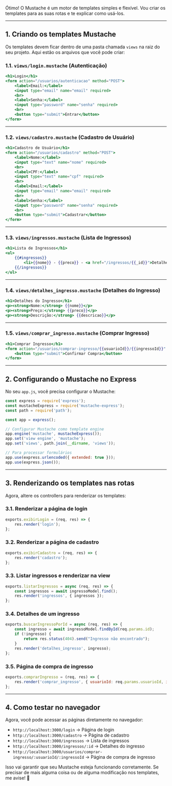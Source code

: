 Ótimo! O Mustache é um motor de templates simples e flexível. Vou criar os templates para as suas rotas e te explicar como usá-los.

---

## **1. Criando os templates Mustache**
Os templates devem ficar dentro de uma pasta chamada `views` na raiz do seu projeto. Aqui estão os arquivos que você pode criar:

### **1.1. `views/login.mustache` (Autenticação)**
```mustache
<h1>Login</h1>
<form action="/usuarios/autenticacao" method="POST">
    <label>Email:</label>
    <input type="email" name="email" required>
    <br>
    <label>Senha:</label>
    <input type="password" name="senha" required>
    <br>
    <button type="submit">Entrar</button>
</form>
```

---

### **1.2. `views/cadastro.mustache` (Cadastro de Usuário)**
```mustache
<h1>Cadastro de Usuário</h1>
<form action="/usuarios/cadastro" method="POST">
    <label>Nome:</label>
    <input type="text" name="nome" required>
    <br>
    <label>CPF:</label>
    <input type="text" name="cpf" required>
    <br>
    <label>Email:</label>
    <input type="email" name="email" required>
    <br>
    <label>Senha:</label>
    <input type="password" name="senha" required>
    <br>
    <button type="submit">Cadastrar</button>
</form>
```

---

### **1.3. `views/ingressos.mustache` (Lista de Ingressos)**
```mustache
<h1>Lista de Ingressos</h1>
<ul>
    {{#ingressos}}
        <li>{{nome}} - {{preco}} - <a href="/ingressos/{{_id}}">Detalhes</a></li>
    {{/ingressos}}
</ul>
```

---

### **1.4. `views/detalhes_ingresso.mustache` (Detalhes do Ingresso)**
```mustache
<h1>Detalhes do Ingresso</h1>
<p><strong>Nome:</strong> {{nome}}</p>
<p><strong>Preço:</strong> {{preco}}</p>
<p><strong>Descrição:</strong> {{descricao}}</p>
```

---

### **1.5. `views/comprar_ingresso.mustache` (Comprar Ingresso)**
```mustache
<h1>Comprar Ingresso</h1>
<form action="/usuarios/comprar-ingresso/{{usuarioId}}/{{ingressoId}}" method="POST">
    <button type="submit">Confirmar Compra</button>
</form>
```

---

## **2. Configurando o Mustache no Express**
No seu `app.js`, você precisa configurar o Mustache:

```javascript
const express = require('express');
const mustacheExpress = require('mustache-express');
const path = require('path');

const app = express();

// Configurar Mustache como template engine
app.engine('mustache', mustacheExpress());
app.set('view engine', 'mustache');
app.set('views', path.join(__dirname, 'views'));

// Para processar formulários
app.use(express.urlencoded({ extended: true }));
app.use(express.json());
```

---

## **3. Renderizando os templates nas rotas**
Agora, altere os controllers para renderizar os templates:

### **3.1. Renderizar a página de login**
```javascript
exports.exibirLogin = (req, res) => {
    res.render('login');
};
```

### **3.2. Renderizar a página de cadastro**
```javascript
exports.exibirCadastro = (req, res) => {
    res.render('cadastro');
};
```

### **3.3. Listar ingressos e renderizar na view**
```javascript
exports.listarIngressos = async (req, res) => {
    const ingressos = await ingressoModel.find();
    res.render('ingressos', { ingressos });
};
```

### **3.4. Detalhes de um ingresso**
```javascript
exports.buscarIngressoPorId = async (req, res) => {
    const ingresso = await ingressoModel.findById(req.params.id);
    if (!ingresso) {
        return res.status(404).send("Ingresso não encontrado");
    }
    res.render('detalhes_ingresso', ingresso);
};
```

### **3.5. Página de compra de ingresso**
```javascript
exports.comprarIngresso = (req, res) => {
    res.render('comprar_ingresso', { usuarioId: req.params.usuarioId, ingressoId: req.params.ingressoId });
};
```

---

## **4. Como testar no navegador**
Agora, você pode acessar as páginas diretamente no navegador:

- `http://localhost:3000/login` → Página de login
- `http://localhost:3000/cadastro` → Página de cadastro
- `http://localhost:3000/ingressos` → Lista de ingressos
- `http://localhost:3000/ingressos/:id` → Detalhes do ingresso
- `http://localhost:3000/usuarios/comprar-ingresso/:usuarioId/:ingressoId` → Página de compra de ingresso

Isso vai garantir que seu Mustache esteja funcionando corretamente. Se precisar de mais alguma coisa ou de alguma modificação nos templates, me avise! 🚀